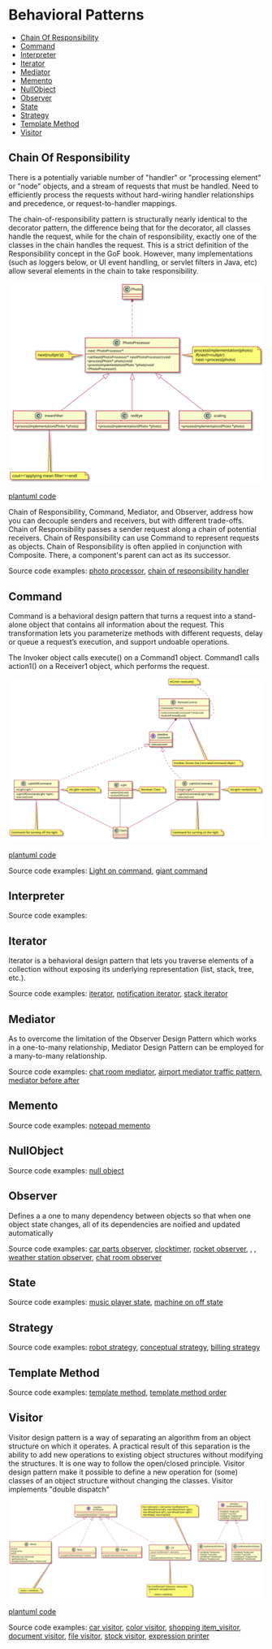 # Behavioral Patterns
- [Chain Of Responsibility](#chain-of-responsibility)
- [Command](#command)
- [Interpreter](#interpreter)
- [Iterator](#iterator)
- [Mediator](#mediator)
- [Memento](#memento)
- [NullObject](#nullobject)
- [Observer](#observer)
- [State](#state)
- [Strategy](#strategy)
- [Template Method](#template-method)
- [Visitor](#visitor)
## Chain Of Responsibility
There is a potentially variable number of "handler" or "processing element" or "node" objects, and a stream of requests that must be handled. Need to efficiently process the requests without hard-wiring handler relationships and precedence, or request-to-handler mappings.

The chain-of-responsibility pattern is structurally nearly identical to the decorator pattern, the difference being that for the decorator, all classes handle the request, while for the chain of responsibility, exactly one of the classes in the chain handles the request. This is a strict definition of the Responsibility concept in the GoF book. However, many implementations (such as loggers below, or UI event handling, or servlet filters in Java, etc) allow several elements in the chain to take responsibility.

![PlantUML model](diagrams/chain_of_responsibility.svg)

[plantuml code](diagrams/chain_of_responsibility.puml)

Chain of Responsibility, Command, Mediator, and Observer, address how you can decouple senders and receivers, but with different trade-offs. Chain of Responsibility passes a sender request along a chain of potential receivers.
Chain of Responsibility can use Command to represent requests as objects.
Chain of Responsibility is often applied in conjunction with Composite. There, a component's parent can act as its successor.

Source code examples: 
[photo processor](ChainOfResponsibility/photo_processor.cpp), [chain of responsibility handler](ChainOfResponsibility/chain_of_responsibility_handler.cpp)



## Command
Command is a behavioral design pattern that turns a request into a stand-alone object that contains all information about the request. This transformation lets you parameterize methods with different requests, delay or queue a request’s execution, and support undoable operations.

The Invoker object calls execute() on a Command1 object. Command1 calls action1() on a Receiver1 object, which performs the request.

![PlantUML model](diagrams/command.svg)

[plantuml code](diagrams/command.puml)

Source code examples:
[Light on command](Command/LightOnCommand.cpp), [giant command](Command/giant_command.cpp)



## Interpreter

Source code examples:
## Iterator
Iterator is a behavioral design pattern that lets you traverse elements of a collection without exposing its underlying representation (list, stack, tree, etc.).


Source code examples:
[iterator](Iterator/iterator.cpp), [notification iterator](Iterator/notification_iterator.cpp), [stack iterator](Iterator/stack_iterator.cpp)

## Mediator
As to overcome the limitation of the Observer Design Pattern which works in a one-to-many relationship, Mediator Design Pattern can be employed for a many-to-many relationship.


Source code examples:
[chat room mediator](Mediator/chat_room_mediator.cpp), [airport mediator traffic pattern](Mediator/airport_mediator_traffic_pattern.cpp), [mediator before after](Mediator/mediator_before_after.cpp)




## Memento
Source code examples:
[notepad memento](Memento/notepad_memento.cpp)

## NullObject

Source code examples:
[null object](NullObject/null_object.cpp)

## Observer
Defines a a one to many dependency between objects so that when one object state changes, 
all of its dependencies are noified and updated automatically


Source code examples:
[car parts observer](Observer/car_observer.cpp), [clocktimer](Observer/clocktimer.cpp), [rocket observer](Observer/rocket_observer.cpp), [](), [](), [weather station observer](Observer/weather_station_observer.cpp), [chat room observer](Observer/chat_room_observer.cpp)

## State


Source code examples:
[music player state](State/music_player_state.cpp), [machine on off state](State/machine_on_off_state.cpp) 



## Strategy

Source code examples:
[robot strategy](Strategy/robot.cpp), [conceptual strategy](Strategy/conceptual_strategy.cpp), [billing strategy](Strategy/billing_strategy.cpp)


## Template Method

Source code examples:
[template method](TemplateMethod/template_method.cpp), [template method order](TemplateMethod/template_method_order.cpp)



## Visitor
Visitor design pattern is a way of separating an algorithm from an object structure on which it operates. A practical result of this separation
 is the ability to add new operations to existing object structures without modifying the structures. 
It is one way to follow the open/closed principle.
Visitor design pattern make it possible to define a new operation for (some) classes of an object structure without changing the classes.
Visitor implements "double dispatch"


![PlantUML model](diagrams/car_visitor.svg)

[plantuml code](diagrams/car_visitor.puml)

Source code examples: [car visitor](Visitor/car_visitor.cpp), [color visitor](Visitor/color_visitor.cpp), [shopping item_visitor](Visitor/shopping_item_visitor.cpp), [document visitor](Visitor/document_visitor.cpp), [file visitor](Visitor/file_visitor.cpp), [stock visitor](Visitor/stock_visitor.cpp), [expression printer](Visitor/expression_printer.cpp)
